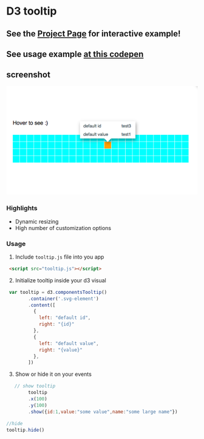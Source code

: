 # D3 tooltip

## See the [Project Page](https://bumbeishvili.github.io/d3-tooltip/) for interactive example!


## See usage example [at this codepen](https://codepen.io/bumbeishvili/pen/WMvNxM?editors=1010)

## screenshot
![image](assets/scr.png)

### Highlights
* Dynamic resizing
* High number of customization options

### Usage
1. Include `tooltip.js` file into you app

```html
 <script src="tooltip.js"></script>
```
2. Initialize tooltip inside your d3 visual

```javascript
 var tooltip = d3.componentsTooltip()
        .container('.svg-element')
        .content([
          {
            left: "default id",
            right: "{id}"
          },
          {
            left: "default value",
            right: "{value}"
          },
        ])
```

3. Show or hide it on your events
```javascript
   // show tooltip
        tooltip
        .x(100)
        .y(100)
        .show({id:1,value:"some value",name:"some large name"})
```

```javascript
//hide
tooltip.hide()
```
